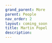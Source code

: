 ```yaml
---
grand_parent: More
parent: People
nav_order: 2
layout: coming_soon
title: Martin Popel
description:
---
```

